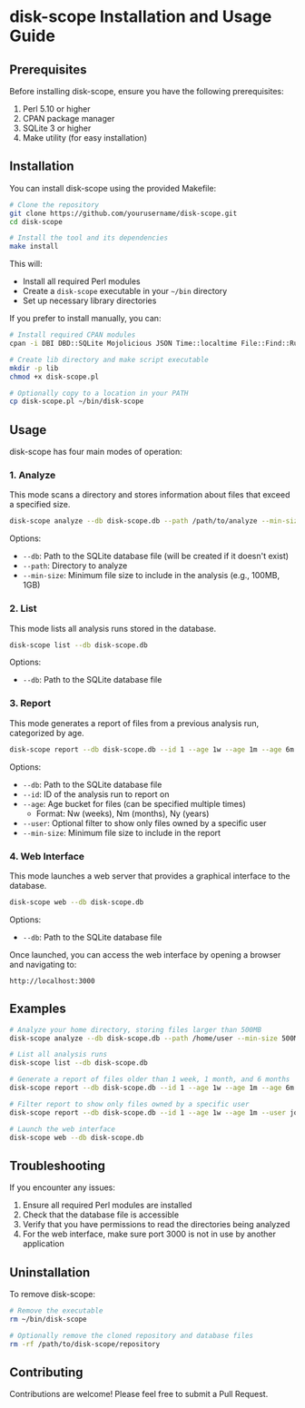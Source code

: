 # disk-scope Installation and Usage Guide

## Prerequisites

Before installing disk-scope, ensure you have the following prerequisites:

1. Perl 5.10 or higher
2. CPAN package manager
3. SQLite 3 or higher
4. Make utility (for easy installation)

## Installation

You can install disk-scope using the provided Makefile:

```bash
# Clone the repository
git clone https://github.com/yourusername/disk-scope.git
cd disk-scope

# Install the tool and its dependencies
make install
```

This will:
- Install all required Perl modules
- Create a `disk-scope` executable in your `~/bin` directory
- Set up necessary library directories

If you prefer to install manually, you can:

```bash
# Install required CPAN modules
cpan -i DBI DBD::SQLite Mojolicious JSON Time::localtime File::Find::Rule Term::ANSIColor

# Create lib directory and make script executable
mkdir -p lib
chmod +x disk-scope.pl

# Optionally copy to a location in your PATH
cp disk-scope.pl ~/bin/disk-scope
```

## Usage

disk-scope has four main modes of operation:

### 1. Analyze

This mode scans a directory and stores information about files that exceed a specified size.

```bash
disk-scope analyze --db disk-scope.db --path /path/to/analyze --min-size 100MB
```

Options:
- `--db`: Path to the SQLite database file (will be created if it doesn't exist)
- `--path`: Directory to analyze
- `--min-size`: Minimum file size to include in the analysis (e.g., 100MB, 1GB)

### 2. List

This mode lists all analysis runs stored in the database.

```bash
disk-scope list --db disk-scope.db
```

Options:
- `--db`: Path to the SQLite database file

### 3. Report

This mode generates a report of files from a previous analysis run, categorized by age.

```bash
disk-scope report --db disk-scope.db --id 1 --age 1w --age 1m --age 6m --min-size 100MB
```

Options:
- `--db`: Path to the SQLite database file
- `--id`: ID of the analysis run to report on
- `--age`: Age bucket for files (can be specified multiple times)
  - Format: Nw (weeks), Nm (months), Ny (years)
- `--user`: Optional filter to show only files owned by a specific user
- `--min-size`: Minimum file size to include in the report

### 4. Web Interface

This mode launches a web server that provides a graphical interface to the database.

```bash
disk-scope web --db disk-scope.db
```

Options:
- `--db`: Path to the SQLite database file

Once launched, you can access the web interface by opening a browser and navigating to:
```
http://localhost:3000
```

## Examples

```bash
# Analyze your home directory, storing files larger than 500MB
disk-scope analyze --db disk-scope.db --path /home/user --min-size 500MB

# List all analysis runs
disk-scope list --db disk-scope.db

# Generate a report of files older than 1 week, 1 month, and 6 months
disk-scope report --db disk-scope.db --id 1 --age 1w --age 1m --age 6m --min-size 100MB

# Filter report to show only files owned by a specific user
disk-scope report --db disk-scope.db --id 1 --age 1w --age 1m --user john --min-size 100MB

# Launch the web interface
disk-scope web --db disk-scope.db
```

## Troubleshooting

If you encounter any issues:

1. Ensure all required Perl modules are installed
2. Check that the database file is accessible
3. Verify that you have permissions to read the directories being analyzed
4. For the web interface, make sure port 3000 is not in use by another application

## Uninstallation

To remove disk-scope:

```bash
# Remove the executable
rm ~/bin/disk-scope

# Optionally remove the cloned repository and database files
rm -rf /path/to/disk-scope/repository
```

## Contributing

Contributions are welcome! Please feel free to submit a Pull Request. 